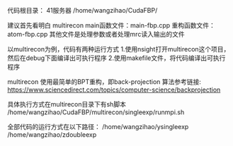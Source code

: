 代码根目录：
41服务器
/home/wangzihao/CudaFBP/

建议首先看明白 multirecon 
main函数文件：main-fbp.cpp
重构函数文件：atom-fbp.cpp
其他文件是处理参数或者处理mrc读入输出的文件
 
以multirecon为例，代码有两种运行方式
1.使用nsight打开multirecon这个项目，然后在debug下面编译出可执行程序
2.使用makefile文件，将代码编译出可执行程序

multirecon 使用最简单的BPT重构，即back-projection
算法参考链接:  
https://www.sciencedirect.com/topics/computer-science/backprojection

具体执行方式在multirecon目录下有sh脚本
/home/wangzihao/CudaFBP/multirecon/singleexp/runmpi.sh

全部代码的运行方式在以下路径： 
/home/wangzihao/ysingleexp
/home/wangzihao/zdoubleexp